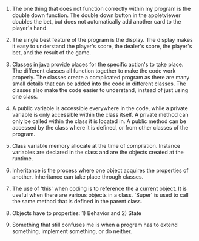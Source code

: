1. The one thing that does not function correctly within my program is the double down function. The double down button in the appletviewer doubles the bet, but does not automatically add another card to the player's hand.

2. The single best feature of the program is the display. The display makes it easy to understand the player's score, the dealer's score, the player's bet, and the result of the game.

3. Classes in java provide places for the specific action's to take place. The different classes all function together to make the code work properly. The classes create a complicated program as there are many small details that can be added into the code in different classes. The classes also make the code easier to understand, instead of just using one class.

4. A public variable is accessible everywhere in the code, while a private variable is only accessible within the class itself. A private method can only be called within the class it is located in. A public method can be accessed by the class where it is defined, or from other classes of the program.

5. Class variable memory allocate at the time of compilation. Instance variables are declared in the class and are the objects created at the runtime.

6. Inheritance is the process where one object acquires the properties of another. Inheritance can take place through classes.

7. The use of 'this' when coding is to reference the a current object. It is useful when there are various objects in a class. 'Super' is used to call the same method that is defined in the parent class.

8. Objects have to properties: 1) Behavior and 2) State

9. Something that still confuses me is when a program has to extend something, implement something, or do neither.

